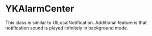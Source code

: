YKAlarmCenter
=============

This class is similar to UILocalNotification. Additional feature is that notification sound is played infinitely in background mode.
